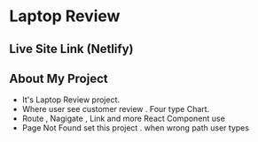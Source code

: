 # Laptop Review
       
## Live Site Link (Netlify)


## About My Project
* It's Laptop Review project. 
* Where user see customer review . Four type Chart.
* Route , Nagigate , Link and more React Component use
* Page Not Found set this project . when wrong path user types 
